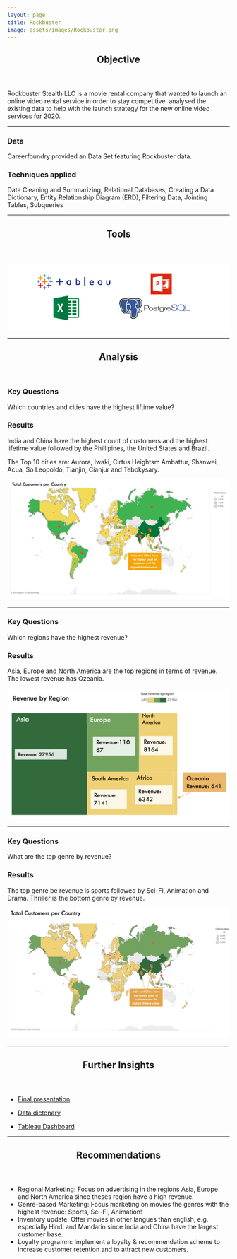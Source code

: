 ```yaml
---
layout: page
title: Rockbuster
image: assets/images/Rockbuster.png
---
```


<header class="major">
		<h2>Objective</h2>
	</header>
<p>Rockbuster Stealth LLC is a movie rental company that wanted to launch an online video rental service in order to stay competitive. analysed the existing data to help with the launch strategy for the new online video services for 2020. 
</p>

<hr class="major" />
<div class="features">
		<article>
			<span class="icon fa-database"></span>
			<div class="content">
				<h3>Data</h3>
				<p>Careerfoundry provided an Data Set featuring Rockbuster data.</p>
			</div>
		</article>
		<article>
			<span class="icon fa-book"></span>
			<div class="content">
				<h3>Techniques applied</h3>
				<p> Data Cleaning and Summarizing, Relational Databases, Creating a Data Dictionary, Entity Relationship Diagram (ERD), Filtering Data, Jointing Tables, Subqueries</p>
			</div>
		</article>
	</div>

<hr class="major" />
<header class="major">
		<h2>Tools</h2>
	</header>
<span class="image fit"><img src="assets/images/Rockbuster Tools.png" alt="" /></span>

<hr class="major" />
<!-- Section -->
<section>
<header class="major">
		<h2>Analysis</h2>
	</header>
<div class="features">
	<article>
			<div class="content">
				<h3>Key Questions</h3>
				<p>Which countries and cities have the highest liftime value?</p>
				<h3>Results</h3>
				<p>India and China have the highest count of customers and the highest lifetime value followed by the Phillipines, the United States and Brazil. </p>
				<p>The Top 10 cities are: Aurora, Iwaki, Cirtus Heightsm Ambattur, Shanwei, Acua, So Leopoldo, Tianjin, Cianjur and Tebokysary.</p>
				</div>
		</article>
		<article>
			<span class="image fit"><img src="assets/images/Rockbuster Analyse 1.png" alt="" /></span>
		</article>
  		</div>
    
<hr class="major" />
<div class="features">	
		<article>
			<div class="content">
				<h3>Key Questions</h3>
				<p>Which regions have the highest revenue?</p>
				<h3>Results</h3>
				<p>Asia, Europe and North America are the top regions in terms of revenue. The lowest revenue has Ozeania.</p>
			</div>
		</article>
		<article>
  <span class="image fit"><img src="assets/images/Rockbuster, Analyse 2.png" alt="" /></span>
		</article>
  		</div>
   
<hr class="major" /> 

<div class="features">	
		<article>
			<div class="content">
				<h3>Key Questions</h3>
				<p>What are the top genre by revenue?</p>
				<h3>Results</h3>
				<p>The top genre be revenue is sports followed by Sci-Fi, Animation and Drama. Thriller is the bottom genre by revenue.</p>
			</div>
		</article>
		<article>
			<span class="image fit"><img src="assets/images/Rockbuster, Analyse 3.png" alt="" /></span>
		</article>
  		</div>

<hr class="major" />

<header class="major">
		<h2>Further Insights</h2>
	</header>

<div class="row">
	<div class="4u 12u$(medium)">
		<ul class="actions">
	<li><a href="https://github.com/mariamaske/SQLRockbuster/blob/a411f2f168e4584481aae73efb0067d5761b0bc3/Rockbuster_Pra%CC%88sentation.pdf" class="button special icon fa-file-pdf-o">Final presentation</a></li></ul>
			 </div>
	<div class="4u 12u$(medium)">
		<ul class="actions">	
			<li><a href="https://github.com/mariamaske/SQLRockbuster/blob/a411f2f168e4584481aae73efb0067d5761b0bc3/Rockbuster%20data%20dictionary.pdf" class="button special icon fa-edit">Data dictonary</a></li></ul>
	 </div>
   	<div class="4u 12u$(medium)">
		<ul class="actions">	
   	<li><a href="https://public.tableau.com/views/PockbusterProject/RockbusterStealthVisuals?:language=de-DE&:display_count=n&:origin=viz_share_link" class="button special icon fa-laptop">Tableau Dashboard</a></li></ul>
 </div>
  </div>
  
<hr class="major" />
<div class="content">
	<header class="major">
		<h2>Recommendations</h2>
	</header>
<ul>
	<li>Regional Marketing: Focus on advertising in the regions Asia, Europe and North America since theses  region have a high revenue.</li>
	<li>Genre-based Marketing: Focus marketing on movies the genres with the highest revenue: Sports, Sci-Fi, Animation!</li>
<li>Inventory update: Offer movies in other langues than english, e.g. especially Hindi and Mandarin since India and China have the largest customer base. </li>
<li>Loyalty programm: Implement a loyalty & recommendation scheme to increase customer retention and to attract new customers.
</li>
</ul> 
</div>
